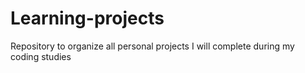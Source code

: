 # Learning-projects
Repository to organize all personal projects I will complete during my coding studies
